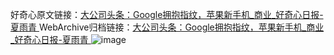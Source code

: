 好奇心原文链接：[大公司头条：Google拥抱指纹，苹果新手机_商业_好奇心日报-夏雨青 ](https://www.qdaily.com/articles/9896.html)
WebArchive归档链接：[大公司头条：Google拥抱指纹，苹果新手机_商业_好奇心日报-夏雨青 ](http://web.archive.org/web/20190623155153/https://www.qdaily.com/articles/9896.html)
![image](http://ww3.sinaimg.cn/large/007d5XDply1g3vh1k0md3j30u0317b29)